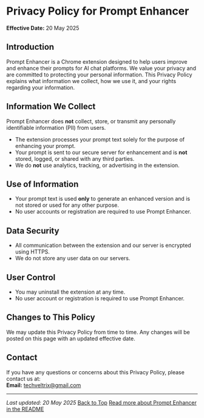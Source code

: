 # Privacy Policy for Prompt Enhancer

**Effective Date:** 20 May 2025

## Introduction

Prompt Enhancer is a Chrome extension designed to help users improve and enhance their prompts for AI chat platforms. We value your privacy and are committed to protecting your personal information. This Privacy Policy explains what information we collect, how we use it, and your rights regarding your information.

## Information We Collect

Prompt Enhancer does **not** collect, store, or transmit any personally identifiable information (PII) from users.

- The extension processes your prompt text solely for the purpose of enhancing your prompt.
- Your prompt is sent to our secure server for enhancement and is **not** stored, logged, or shared with any third parties.
- We do **not** use analytics, tracking, or advertising in the extension.

## Use of Information

- Your prompt text is used **only** to generate an enhanced version and is not stored or used for any other purpose.
- No user accounts or registration are required to use Prompt Enhancer.

## Data Security

- All communication between the extension and our server is encrypted using HTTPS.
- We do not store any user data on our servers.

## User Control

- You may uninstall the extension at any time.
- No user account or registration is required to use Prompt Enhancer.

## Changes to This Policy

We may update this Privacy Policy from time to time. Any changes will be posted on this page with an updated effective date.

## Contact

If you have any questions or concerns about this Privacy Policy, please contact us at:  
**Email:** techveltrix@gmail.com

---

_Last updated: 20 May 2025_
[Back to Top](#privacy-policy-for-prompt-enhancer)
[Read more about Prompt Enhancer in the README](README.md)
